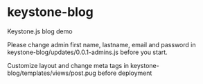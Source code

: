 # keystone-blog
Keystone.js blog demo

Please change admin first name, lastname, email and password in keystone-blog/updates/0.0.1-admins.js before you start.

Customize layout and change meta tags in keystone-blog/templates/views/post.pug before deployment 
